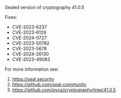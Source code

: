 Sealed version of cryptography 41.0.5

Fixes:
- CVE-2023-6237
- CVE-2023-6129
- CVE-2024-0727
- CVE-2023-50782
- CVE-2023-5678
- CVE-2024-26130
- CVE-2023-49083

For more information see:
  1. https://seal.security
  2. https://github.com/seal-community
  3. https://github.com/pyca/cryptography/tree/41.0.5
